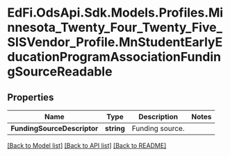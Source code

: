 # EdFi.OdsApi.Sdk.Models.Profiles.Minnesota_Twenty_Four_Twenty_Five_SISVendor_Profile.MnStudentEarlyEducationProgramAssociationFundingSourceReadable

## Properties

Name | Type | Description | Notes
------------ | ------------- | ------------- | -------------
**FundingSourceDescriptor** | **string** | Funding source. | 

[[Back to Model list]](../README.md#documentation-for-models) [[Back to API list]](../README.md#documentation-for-api-endpoints) [[Back to README]](../README.md)

